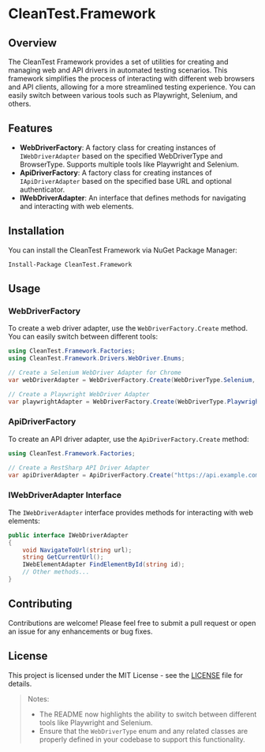 # CleanTest.Framework

## Overview

The CleanTest Framework provides a set of utilities for creating and managing web and API drivers in automated testing scenarios. This framework simplifies the process of interacting with different web browsers and API clients, allowing for a more streamlined testing experience. You can easily switch between various tools such as Playwright, Selenium, and others.

## Features

- **WebDriverFactory**: A factory class for creating instances of `IWebDriverAdapter` based on the specified WebDriverType and BrowserType. Supports multiple tools like Playwright and Selenium.
- **ApiDriverFactory**: A factory class for creating instances of `IApiDriverAdapter` based on the specified base URL and optional authenticator.
- **IWebDriverAdapter**: An interface that defines methods for navigating and interacting with web elements.

## Installation

You can install the CleanTest Framework via NuGet Package Manager:
```
Install-Package CleanTest.Framework
```

## Usage

### WebDriverFactory

To create a web driver adapter, use the `WebDriverFactory.Create` method. You can easily switch between different tools:

```csharp
using CleanTest.Framework.Factories;
using CleanTest.Framework.Drivers.WebDriver.Enums;

// Create a Selenium WebDriver Adapter for Chrome
var webDriverAdapter = WebDriverFactory.Create(WebDriverType.Selenium, BrowserType.Chrome);

// Create a Playwright WebDriver Adapter
var playwrightAdapter = WebDriverFactory.Create(WebDriverType.Playwright, BrowserType.Chromium);
```

### ApiDriverFactory

To create an API driver adapter, use the `ApiDriverFactory.Create` method:

```csharp
using CleanTest.Framework.Factories;

// Create a RestSharp API Driver Adapter
var apiDriverAdapter = ApiDriverFactory.Create("https://api.example.com");
```

### IWebDriverAdapter Interface

The `IWebDriverAdapter` interface provides methods for interacting with web elements:

```csharp
public interface IWebDriverAdapter
{
    void NavigateToUrl(string url);
    string GetCurrentUrl();
    IWebElementAdapter FindElementById(string id);
    // Other methods...
}
```

## Contributing

Contributions are welcome! Please feel free to submit a pull request or open an issue for any enhancements or bug fixes.

## License

This project is licensed under the MIT License - see the [LICENSE](LICENSE) file for details.

> Notes:
> - The README now highlights the ability to switch between different tools like Playwright and Selenium.
> - Ensure that the `WebDriverType` enum and any related classes are properly defined in your codebase to support this functionality.
